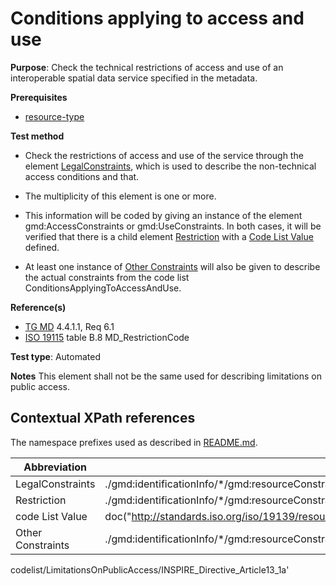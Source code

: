 # Conditions applying to access and use 

**Purpose**: Check the technical restrictions of access and use of an interoperable spatial data service specified in the metadata.

**Prerequisites**

* [resource-type](http://inspire.ec.europa.eu/id/ats/metadata/2.0/datasets-and-series/resource-type)

**Test method**
* Check the restrictions of access and use of the service through the element [LegalConstraints](#legalConstraints), which is used to describe the non-technical access conditions and that.

* The multiplicity of this element is one or more.

* This information will be coded by giving an instance of the element gmd:AccessConstraints or gmd:UseConstraints.
In both cases, it will be verified that there is a child element [Restriction](#Restriction) with a [Code List Value](#codeListValue) defined.

* At least one instance of [Other Constraints](#otherConstraints) will also be given to describe the actual constraints from the code list ConditionsApplyingToAccessAndUse.

**Reference(s)**	 

* [TG MD](http://inspire.ec.europa.eu/id/ats/metadata/2.0/sds-interoperable/README#ref_TG_MD) 4.4.1.1, Req 6.1
* [ISO 19115](http://inspire.ec.europa.eu/id/ats/metadata/2.0/sds-interoperable/README#ref_ISO_19115) table B.8 MD_RestrictionCode

**Test type**: Automated

**Notes**
This element shall not be the same used for describing limitations on public access.

## Contextual XPath references

The namespace prefixes used as described in [README.md](#README.md#namespaces).

Abbreviation                                   |  XPath expression (relative to gmd:MD_Metadata)
-----------------------------------------------| ------------------------------------------------------------------
<a name="LegalConstraints"></a> LegalConstraints |  ./gmd:identificationInfo/\*/gmd:resourceConstraints/gmd:MD_LegalConstraints[1]
<a name="Restriction"></a> Restriction |  ./gmd:identificationInfo/\*/gmd:resourceConstraints/gmd:MD_LegalConstraints[1]/\*/<gmd:MD_RestrictionCode>/@codeListValue
<a name="codeListValue"></a> code List Value | doc("http://standards.iso.org/iso/19139/resources/gmxCodelists.xml)//gmx:CodeListDictionary[@gml:id='MD_RestrictionCode']//gml:identifier/text()
<a name="otherConstraints"></a> Other Constraints | ./gmd:identificationInfo/\*/gmd:resourceConstraints/gmd:MD_LegalConstraints/gmd:otherConstraints/gmx:Anchor/@xlink:href='http://inspire.ec.europa.eu/metadata-
codelist/LimitationsOnPublicAccess/INSPIRE_Directive_Article13_1a'